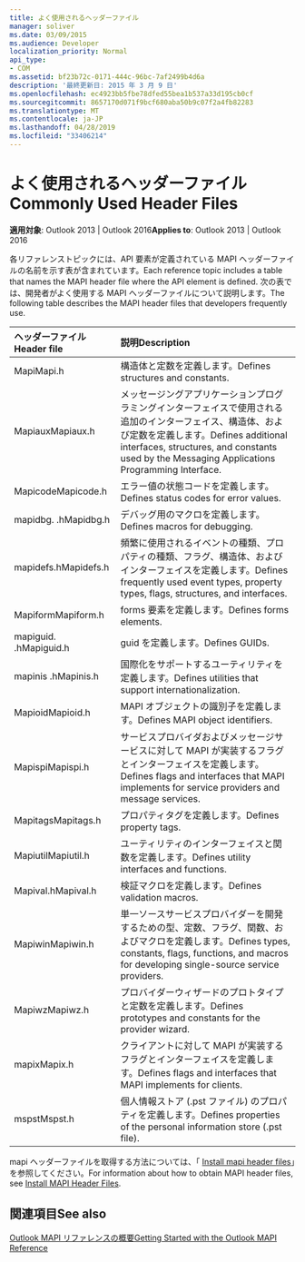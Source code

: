 ```yaml
---
title: よく使用されるヘッダーファイル
manager: soliver
ms.date: 03/09/2015
ms.audience: Developer
localization_priority: Normal
api_type:
- COM
ms.assetid: bf23b72c-0171-444c-96bc-7af2499b4d6a
description: '最終更新日: 2015 年 3 月 9 日'
ms.openlocfilehash: ec4923bb5fbe78dfed55bea1b537a33d195cb0cf
ms.sourcegitcommit: 8657170d071f9bcf680aba50b9c07f2a4fb82283
ms.translationtype: MT
ms.contentlocale: ja-JP
ms.lasthandoff: 04/28/2019
ms.locfileid: "33406214"
---
```

# <a name="commonly-used-header-files"></a><span data-ttu-id="fc741-103">よく使用されるヘッダーファイル</span><span class="sxs-lookup"><span data-stu-id="fc741-103">Commonly Used Header Files</span></span>

  
  
<span data-ttu-id="fc741-104">**適用対象**: Outlook 2013 | Outlook 2016</span><span class="sxs-lookup"><span data-stu-id="fc741-104">**Applies to**: Outlook 2013 | Outlook 2016</span></span> 
  
<span data-ttu-id="fc741-105">各リファレンストピックには、API 要素が定義されている MAPI ヘッダーファイルの名前を示す表が含まれています。</span><span class="sxs-lookup"><span data-stu-id="fc741-105">Each reference topic includes a table that names the MAPI header file where the API element is defined.</span></span> <span data-ttu-id="fc741-106">次の表では、開発者がよく使用する MAPI ヘッダーファイルについて説明します。</span><span class="sxs-lookup"><span data-stu-id="fc741-106">The following table describes the MAPI header files that developers frequently use.</span></span>
  
|<span data-ttu-id="fc741-107">**ヘッダーファイル**</span><span class="sxs-lookup"><span data-stu-id="fc741-107">**Header file**</span></span>|<span data-ttu-id="fc741-108">**説明**</span><span class="sxs-lookup"><span data-stu-id="fc741-108">**Description**</span></span>|
|:-----|:-----|
|<span data-ttu-id="fc741-109">Mapi</span><span class="sxs-lookup"><span data-stu-id="fc741-109">Mapi.h</span></span>  <br/> |<span data-ttu-id="fc741-110">構造体と定数を定義します。</span><span class="sxs-lookup"><span data-stu-id="fc741-110">Defines structures and constants.</span></span>  <br/> |
|<span data-ttu-id="fc741-111">Mapiaux</span><span class="sxs-lookup"><span data-stu-id="fc741-111">Mapiaux.h</span></span>  <br/> |<span data-ttu-id="fc741-112">メッセージングアプリケーションプログラミングインターフェイスで使用される追加のインターフェイス、構造体、および定数を定義します。</span><span class="sxs-lookup"><span data-stu-id="fc741-112">Defines additional interfaces, structures, and constants used by the Messaging Applications Programming Interface.</span></span>  <br/> |
|<span data-ttu-id="fc741-113">Mapicode</span><span class="sxs-lookup"><span data-stu-id="fc741-113">Mapicode.h</span></span>  <br/> |<span data-ttu-id="fc741-114">エラー値の状態コードを定義します。</span><span class="sxs-lookup"><span data-stu-id="fc741-114">Defines status codes for error values.</span></span>  <br/> |
|<span data-ttu-id="fc741-115">mapidbg. .h</span><span class="sxs-lookup"><span data-stu-id="fc741-115">Mapidbg.h</span></span>  <br/> |<span data-ttu-id="fc741-116">デバッグ用のマクロを定義します。</span><span class="sxs-lookup"><span data-stu-id="fc741-116">Defines macros for debugging.</span></span>  <br/> |
|<span data-ttu-id="fc741-117">mapidefs.h</span><span class="sxs-lookup"><span data-stu-id="fc741-117">Mapidefs.h</span></span>  <br/> |<span data-ttu-id="fc741-118">頻繁に使用されるイベントの種類、プロパティの種類、フラグ、構造体、およびインターフェイスを定義します。</span><span class="sxs-lookup"><span data-stu-id="fc741-118">Defines frequently used event types, property types, flags, structures, and interfaces.</span></span>  <br/> |
|<span data-ttu-id="fc741-119">Mapiform</span><span class="sxs-lookup"><span data-stu-id="fc741-119">Mapiform.h</span></span>  <br/> |<span data-ttu-id="fc741-120">forms 要素を定義します。</span><span class="sxs-lookup"><span data-stu-id="fc741-120">Defines forms elements.</span></span>  <br/> |
|<span data-ttu-id="fc741-121">mapiguid. .h</span><span class="sxs-lookup"><span data-stu-id="fc741-121">Mapiguid.h</span></span>  <br/> |<span data-ttu-id="fc741-122">guid を定義します。</span><span class="sxs-lookup"><span data-stu-id="fc741-122">Defines GUIDs.</span></span>  <br/> |
|<span data-ttu-id="fc741-123">mapinis .h</span><span class="sxs-lookup"><span data-stu-id="fc741-123">Mapinis.h</span></span>  <br/> |<span data-ttu-id="fc741-124">国際化をサポートするユーティリティを定義します。</span><span class="sxs-lookup"><span data-stu-id="fc741-124">Defines utilities that support internationalization.</span></span>  <br/> |
|<span data-ttu-id="fc741-125">Mapioid</span><span class="sxs-lookup"><span data-stu-id="fc741-125">Mapioid.h</span></span>  <br/> |<span data-ttu-id="fc741-126">MAPI オブジェクトの識別子を定義します。</span><span class="sxs-lookup"><span data-stu-id="fc741-126">Defines MAPI object identifiers.</span></span>  <br/> |
|<span data-ttu-id="fc741-127">Mapispi</span><span class="sxs-lookup"><span data-stu-id="fc741-127">Mapispi.h</span></span>  <br/> |<span data-ttu-id="fc741-128">サービスプロバイダおよびメッセージサービスに対して MAPI が実装するフラグとインターフェイスを定義します。</span><span class="sxs-lookup"><span data-stu-id="fc741-128">Defines flags and interfaces that MAPI implements for service providers and message services.</span></span>  <br/> |
|<span data-ttu-id="fc741-129">Mapitags</span><span class="sxs-lookup"><span data-stu-id="fc741-129">Mapitags.h</span></span>  <br/> |<span data-ttu-id="fc741-130">プロパティタグを定義します。</span><span class="sxs-lookup"><span data-stu-id="fc741-130">Defines property tags.</span></span>  <br/> |
|<span data-ttu-id="fc741-131">Mapiutil</span><span class="sxs-lookup"><span data-stu-id="fc741-131">Mapiutil.h</span></span>  <br/> |<span data-ttu-id="fc741-132">ユーティリティのインターフェイスと関数を定義します。</span><span class="sxs-lookup"><span data-stu-id="fc741-132">Defines utility interfaces and functions.</span></span>  <br/> |
|<span data-ttu-id="fc741-133">Mapival.h</span><span class="sxs-lookup"><span data-stu-id="fc741-133">Mapival.h</span></span>  <br/> |<span data-ttu-id="fc741-134">検証マクロを定義します。</span><span class="sxs-lookup"><span data-stu-id="fc741-134">Defines validation macros.</span></span>  <br/> |
|<span data-ttu-id="fc741-135">Mapiwin</span><span class="sxs-lookup"><span data-stu-id="fc741-135">Mapiwin.h</span></span>  <br/> |<span data-ttu-id="fc741-136">単一ソースサービスプロバイダーを開発するための型、定数、フラグ、関数、およびマクロを定義します。</span><span class="sxs-lookup"><span data-stu-id="fc741-136">Defines types, constants, flags, functions, and macros for developing single-source service providers.</span></span>  <br/> |
|<span data-ttu-id="fc741-137">Mapiwz</span><span class="sxs-lookup"><span data-stu-id="fc741-137">Mapiwz.h</span></span>  <br/> |<span data-ttu-id="fc741-138">プロバイダーウィザードのプロトタイプと定数を定義します。</span><span class="sxs-lookup"><span data-stu-id="fc741-138">Defines prototypes and constants for the provider wizard.</span></span>  <br/> |
|<span data-ttu-id="fc741-139">mapix</span><span class="sxs-lookup"><span data-stu-id="fc741-139">Mapix.h</span></span>  <br/> |<span data-ttu-id="fc741-140">クライアントに対して MAPI が実装するフラグとインターフェイスを定義します。</span><span class="sxs-lookup"><span data-stu-id="fc741-140">Defines flags and interfaces that MAPI implements for clients.</span></span>  <br/> |
|<span data-ttu-id="fc741-141">mspst</span><span class="sxs-lookup"><span data-stu-id="fc741-141">Mspst.h</span></span>  <br/> |<span data-ttu-id="fc741-142">個人情報ストア (.pst ファイル) のプロパティを定義します。</span><span class="sxs-lookup"><span data-stu-id="fc741-142">Defines properties of the personal information store (.pst file).</span></span>  <br/> |
   
<span data-ttu-id="fc741-143">mapi ヘッダーファイルを取得する方法については、「 [Install mapi header files](how-to-install-mapi-header-files.md)」を参照してください。</span><span class="sxs-lookup"><span data-stu-id="fc741-143">For information about how to obtain MAPI header files, see [Install MAPI Header Files](how-to-install-mapi-header-files.md).</span></span>
  
## <a name="see-also"></a><span data-ttu-id="fc741-144">関連項目</span><span class="sxs-lookup"><span data-stu-id="fc741-144">See also</span></span>



[<span data-ttu-id="fc741-145">Outlook MAPI リファレンスの概要</span><span class="sxs-lookup"><span data-stu-id="fc741-145">Getting Started with the Outlook MAPI Reference</span></span>](getting-started-with-the-outlook-mapi-reference.md)

